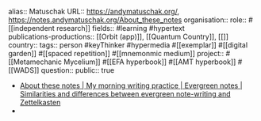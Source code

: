 alias:: Matuschak
URL:: https://andymatuschak.org/, https://notes.andymatuschak.org/About_these_notes
organisation:: 
role:: #[[independent research]] 
fields:: #learning #hypertext  
publications-productions:: [[Orbit (app)]], [[Quantum Country]], [[]] 
country::
tags:: person #keyThinker #hypermedia #[[exemplar]] #[[digital garden]] #[[spaced repetition]] #[[mnemonmic medium]] 
project:: #[[Metamechanic Mycelium]] #[[EFA hyperbook]] #[[AMT hyperbook]] #[[WADS]] 
question::
public:: true

- [About these notes | My morning writing practice | Evergreen notes | Similarities and differences between evergreen note-writing and Zettelkasten](https://notes.andymatuschak.org/About_these_notes?stackedNotes=zHTevHGZQPu8QHpRhUmtsuK&stackedNotes=z5E5QawiXCMbtNtupvxeoEX&stackedNotes=zQvwwb95vzcHcpow3GWy5Wi)
-